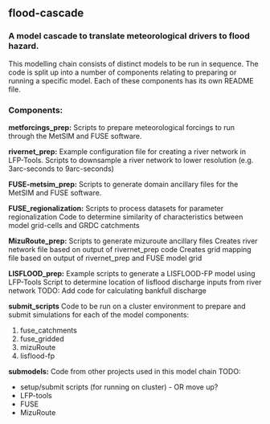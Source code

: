 ## flood-cascade
### A model cascade to translate meteorological drivers to flood hazard.
This modelling chain consists of distinct models to be run in sequence. The code is split up into a number of components relating to preparing or running a specific model. Each of these components has its own README file.

### Components:
**metforcings_prep:**
Scripts to prepare meteorological forcings to run through the MetSIM and FUSE software.

**rivernet_prep:**
Example configuration file for creating a river network in LFP-Tools.
Scripts to downsample a river network to lower resolution (e.g. 3arc-seconds to 9arc-seconds)

**FUSE-metsim_prep:**
Scripts to generate domain ancillary files for the MetSIM and FUSE software.

**FUSE_regionalization:**
Scripts to process datasets for parameter regionalization
Code to determine similarity of characteristics between model grid-cells and GRDC catchments

**MizuRoute_prep:**
Scripts to generate mizuroute ancillary files
Creates river network file based on output of rivernet_prep code
Creates grid mapping file based on output of rivernet_prep and FUSE model grid

**LISFLOOD_prep:**
Example scripts to generate a LISFLOOD-FP model using LFP-Tools
Script to determine location of lisflood discharge inputs from river network
TODO: Add code for calculating bankfull discharge

**submit_scripts**
Code to be run on a cluster environment to prepare and submit simulations for each of the model components:
1. fuse_catchments
2. fuse_gridded
3. mizuRoute
4. lisflood-fp

**submodels:**
Code from other projects used in this model chain
TODO:
 - setup/submit scripts (for running on cluster) - OR move up?
 - LFP-tools
 - FUSE
 - MizuRoute
